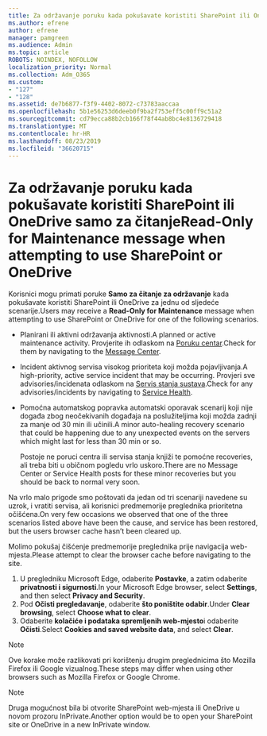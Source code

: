 ```yaml
---
title: Za održavanje poruku kada pokušavate koristiti SharePoint ili OneDrive samo za čitanje
ms.author: efrene
author: efrene
manager: pamgreen
ms.audience: Admin
ms.topic: article
ROBOTS: NOINDEX, NOFOLLOW
localization_priority: Normal
ms.collection: Adm_O365
ms.custom:
- "127"
- "128"
ms.assetid: de7b6877-f3f9-4402-8072-c73783aaccaa
ms.openlocfilehash: 5b1e56253d6deeb0f9ba2f753eff5c00ff9c51a2
ms.sourcegitcommit: cd79ecca88b2cb166f78f44ab8bc4e8136729418
ms.translationtype: MT
ms.contentlocale: hr-HR
ms.lasthandoff: 08/23/2019
ms.locfileid: "36620715"
---
```

# <a name="read-only-for-maintenance-message-when-attempting-to-use-sharepoint-or-onedrive"></a><span data-ttu-id="52a6e-102">Za održavanje poruku kada pokušavate koristiti SharePoint ili OneDrive samo za čitanje</span><span class="sxs-lookup"><span data-stu-id="52a6e-102">Read-Only for Maintenance message when attempting to use SharePoint or OneDrive</span></span>

<span data-ttu-id="52a6e-103">Korisnici mogu primati poruke **Samo za čitanje za održavanje** kada pokušavate koristiti SharePoint ili OneDrive za jednu od sljedeće scenarije.</span><span class="sxs-lookup"><span data-stu-id="52a6e-103">Users may receive a **Read-Only for Maintenance** message when attempting to use SharePoint or OneDrive for one of the following scenarios.</span></span> 

-   <span data-ttu-id="52a6e-104">Planirani ili aktivni održavanja aktivnosti.</span><span class="sxs-lookup"><span data-stu-id="52a6e-104">A planned or active maintenance activity.</span></span>  <span data-ttu-id="52a6e-105">Provjerite ih odlaskom na [Poruku centar](https://portal.office.com/adminportal/home#/messagecenter).</span><span class="sxs-lookup"><span data-stu-id="52a6e-105">Check for them by navigating to the [Message Center](https://portal.office.com/adminportal/home#/messagecenter).</span></span>
-   <span data-ttu-id="52a6e-106">Incident aktivnog servisa visokog prioriteta koji možda pojavljivanja.</span><span class="sxs-lookup"><span data-stu-id="52a6e-106">A high-priority, active service incident that may be occurring.</span></span> <span data-ttu-id="52a6e-107">Provjeri sve advisories/incidenata odlaskom na [Servis stanja sustava](https://portal.office.com/adminportal/home#/servicehealth).</span><span class="sxs-lookup"><span data-stu-id="52a6e-107">Check for any advisories/incidents by navigating to [Service Health](https://portal.office.com/adminportal/home#/servicehealth).</span></span>
-   <span data-ttu-id="52a6e-108">Pomoćna automatskog popravka automatski oporavak scenarij koji nije događa zbog neočekivanih događaja na poslužiteljima koji možda zadnji za manje od 30 min ili učinili.</span><span class="sxs-lookup"><span data-stu-id="52a6e-108">A minor auto-healing recovery scenario that could be happening due to any unexpected events on the servers which might last for less than 30 min or so.</span></span> 
    
    <span data-ttu-id="52a6e-109">Postoje ne poruci centra ili servisa stanja knjiži te pomoćne recoveries, ali treba biti u običnom pogledu vrlo uskoro.</span><span class="sxs-lookup"><span data-stu-id="52a6e-109">There are no Message Center or Service Health posts for these minor recoveries but you should be back to normal very soon.</span></span>

<span data-ttu-id="52a6e-110">Na vrlo malo prigode smo poštovati da jedan od tri scenariji navedene su uzrok, i vratiti servisa, ali korisnici predmemorije preglednika prioritetna očišćena.</span><span class="sxs-lookup"><span data-stu-id="52a6e-110">On very few occasions we observed that one of the three scenarios listed above have been the cause, and service has been restored, but the users browser cache hasn’t been cleared up.</span></span>

<span data-ttu-id="52a6e-111">Molimo pokušaj čišćenje predmemorije preglednika prije navigacija web-mjesta.</span><span class="sxs-lookup"><span data-stu-id="52a6e-111">Please attempt to clear the browser cache before navigating to the site.</span></span>

1. <span data-ttu-id="52a6e-112">U pregledniku Microsoft Edge, odaberite **Postavke**, a zatim odaberite **privatnosti i sigurnosti**.</span><span class="sxs-lookup"><span data-stu-id="52a6e-112">In your Microsoft Edge browser, select **Settings**, and then select **Privacy and Security**.</span></span>
2. <span data-ttu-id="52a6e-113">Pod **Očisti pregledavanje**, odaberite **što poništite odabir**.</span><span class="sxs-lookup"><span data-stu-id="52a6e-113">Under **Clear browsing**, select **Choose what to clear**.</span></span>
3. <span data-ttu-id="52a6e-114">Odaberite **kolačiće i podataka spremljenih web-mjesto**i odaberite **Očisti**.</span><span class="sxs-lookup"><span data-stu-id="52a6e-114">Select **Cookies and saved website data**, and select **Clear**.</span></span>

>[!Note] 
> <span data-ttu-id="52a6e-115">Ove korake može razlikovati pri korištenju drugim preglednicima što Mozilla Firefox ili Google vizualnog.</span><span class="sxs-lookup"><span data-stu-id="52a6e-115">These steps may differ when using other browsers such as Mozilla Firefox or Google Chrome.</span></span>

>[!Note] 
> <span data-ttu-id="52a6e-116">Druga mogućnost bila bi otvorite SharePoint web-mjesta ili OneDrive u novom prozoru InPrivate.</span><span class="sxs-lookup"><span data-stu-id="52a6e-116">Another option would be to open your SharePoint site or OneDrive in a new InPrivate window.</span></span>
